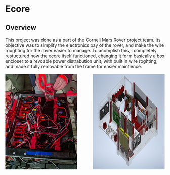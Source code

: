 # Ecore #

## Overview ##

This project was done as a part of the Cornell Mars Rover project team. Its objective was to
simplify the electronics bay of the rover, and make the wire roughting for the rover easier 
to manage. To acomplish this, I completely restuctured how the ecore itself functioned, 
changing it form basically a box encloser to a revoable power distrabution unit, with built 
in wire roghting, and made it fully removable from the frame for easier maintience. 

<div style="display: flex; justify-content: space-between;">
  <img src="images/Old_Ecore.jpg" alt="Old Ecore" style="width: 45%; height: auto;" />
  <img src="images/NewEcore.png" alt="New Ecore" style="width: 45%; height: auto;" />
</div>


